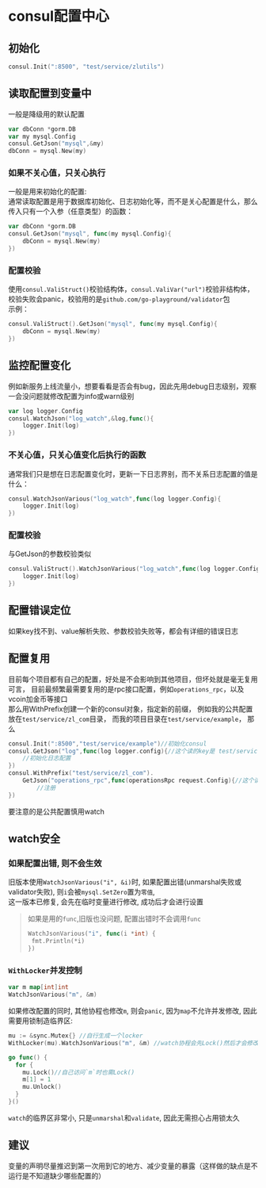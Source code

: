 # consul配置中心

## 初始化
```go
consul.Init(":8500", "test/service/zlutils")
```
## 读取配置到变量中
一般是降级用的默认配置
```go
var dbConn *gorm.DB
var my mysql.Config
consul.GetJson("mysql",&my)
dbConn = mysql.New(my)
```
### 如果不关心值，只关心执行
一般是用来初始化的配置:  
通常读取配置是用于数据库初始化、日志初始化等，而不是关心配置是什么，那么传入只有一个入参（任意类型）的函数：
```go
var dbConn *gorm.DB
consul.GetJson("mysql", func(my mysql.Config){
	dbConn = mysql.New(my)
})
```
### 配置校验
使用`consul.ValiStruct()`校验结构体，`consul.ValiVar("url")`校验非结构体，校验失败会panic，校验用的是`github.com/go-playground/validator`包  
示例：
```go
consul.ValiStruct().GetJson("mysql", func(my mysql.Config){
	dbConn = mysql.New(my)
})
```
## 监控配置变化
例如新服务上线流量小，想要看看是否会有bug，因此先用debug日志级别，观察一会没问题就修改配置为info或warn级别
```go
var log logger.Config
consul.WatchJson("log_watch",&log,func(){
	logger.Init(log)
})
```
### 不关心值，只关心值变化后执行的函数
通常我们只是想在日志配置变化时，更新一下日志界别，而不关系日志配置的值是什么：
```go
consul.WatchJsonVarious("log_watch",func(log logger.Config){
	logger.Init(log)
})
```
### 配置校验
与GetJson的参数校验类似
```go
consul.ValiStruct().WatchJsonVarious("log_watch",func(log logger.Config){
	logger.Init(log)
})
```
## 配置错误定位
如果key找不到、value解析失败、参数校验失败等，都会有详细的错误日志

## 配置复用
目前每个项目都有自己的配置，好处是不会影响到其他项目，但坏处就是毫无复用可言，
目前最频繁最需要复用的是rpc接口配置，例如`operations_rpc`，以及vcoin加金币等接口  
那么用WithPrefix创建一个新的consul对象，指定新的前缀，
例如我的公共配置放在`test/service/zl_com`目录，
而我的项目目录在`test/service/example`，
那么
```go
consul.Init(":8500","test/service/example")//初始化consul
consul.GetJson("log",func(log logger.config){//这个读的key是 test/service/example/log
	//初始化日志配置
})
consul.WithPrefix("test/service/zl_com").
	GetJson("operations_rpc",func(operationsRpc request.Config){//这个读的key是 test/service/zl_com/operations_rpc
		//注册
})
```
要注意的是公共配置慎用watch

## watch安全
### 如果配置出错, 则不会生效
旧版本使用`WatchJsonVarious("i", &i)`时, 如果配置出错(unmarshal失败或validator失败), 则`i`会被`mysql.SetZero`置为`零值`,   
这一版本已修复, 会先在临时变量进行修改, 成功后才会进行设置
>如果是用的`func`,旧版也没问题, 配置出错时不会调用`func` 
>```go
>WatchJsonVarious("i", func(i *int) {
>  fmt.Println(*i) 
>})
>```
### `WithLocker`并发控制
```go
var m map[int]int
WatchJsonVarious("m", &m)
```
如果修改配置的同时, 其他协程也修改`m`, 则会`panic`, 因为`map`不允许并发修改, 因此需要用锁制造临界区:
```go
mu := &sync.Mutex{} //自行生成一个locker
WithLocker(mu).WatchJsonVarious("m", &m) //watch协程会先Lock()然后才会修改`m`

go func() {
  for {
    mu.Lock()//自己访问`m`时也需Lock()
    m[1] = 1
    mu.Unlock()
  }
}()
```
`watch`的临界区非常小, 只是`unmarshal`和`validate`, 因此无需担心占用锁太久

## 建议
变量的声明尽量推迟到第一次用到它的地方、减少变量的暴露（这样做的缺点是不运行是不知道缺少哪些配置的）
